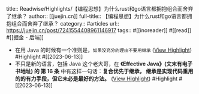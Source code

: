 title:: Readwise/Highlights/【编程思想】为什么rust和go语言都拥抱组合而舍弃了继承？
author:: [[juejin.cn]]
full-title:: 【编程思想】为什么rust和go语言都拥抱组合而舍弃了继承？
category:: #articles
url:: https://juejin.cn/post/7241554408961146917
tags:: #[[inoreader]] #[[read]] #[[掘金 - 后端]]

- 在用 Java 的时候有一个准则是，`如果没充分的理由不要用继承` ([View Highlight](https://read.readwise.io/read/01h2sp9ks48tn4223eg47zd2bn)) #Highlight #[[2023-06-13]]
- 不只是新的语言，包括 Java 这个老大哥，在 **《Effective Java》(文末有电子书地址) 的 第 16 条** 中有这样一句话：**复合优先于继承， 继承是实现代码重用的的有力手段，但它未必是最好的方法。** ([View Highlight](https://read.readwise.io/read/01h2spa153xmw5yrbjawsc0gne)) #Highlight #[[2023-06-13]]